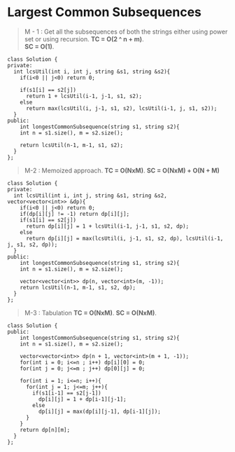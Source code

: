 # Largest Common Subsequences

> M - 1 : Get all the subsequences of both the strings either using power set or using recursion.
> **TC = O(2 ^ n + m)**.  
> **SC = O(1)**.

```
class Solution {
private:
  int lcsUtil(int i, int j, string &s1, string &s2){
    if(i<0 || j<0) return 0;

    if(s1[i] == s2[j])
      return 1 + lcsUtil(i-1, j-1, s1, s2);
    else
      return max(lcsUtil(i, j-1, s1, s2), lcsUtil(i-1, j, s1, s2));
  }
public:
    int longestCommonSubsequence(string s1, string s2){
    int n = s1.size(), m = s2.size();

    return lcsUtil(n-1, m-1, s1, s2);
  }
};

```

> M-2 : Memoized approach.
> **TC = O(NxM)**.
> **SC = O(NxM) + O(N + M)**

```
class Solution {
private:
  int lcsUtil(int i, int j, string &s1, string &s2, vector<vector<int>> &dp){
    if(i<0 || j<0) return 0;
    if(dp[i][j] != -1) return dp[i][j];
    if(s1[i] == s2[j])
      return dp[i][j] = 1 + lcsUtil(i-1, j-1, s1, s2, dp);
    else
      return dp[i][j] = max(lcsUtil(i, j-1, s1, s2, dp), lcsUtil(i-1, j, s1, s2, dp));
  }
public:
    int longestCommonSubsequence(string s1, string s2){
    int n = s1.size(), m = s2.size();

    vector<vector<int>> dp(n, vector<int>(m, -1));
    return lcsUtil(n-1, m-1, s1, s2, dp);
  }
};
```

> M-3 : Tabulation
> **TC = O(NxM)**.
> **SC = O(NxM)**.

```
class Solution {
public:
    int longestCommonSubsequence(string s1, string s2){
    int n = s1.size(), m = s2.size();

    vector<vector<int>> dp(n + 1, vector<int>(m + 1, -1));
    for(int i = 0; i<=n ; i++) dp[i][0] = 0;
    for(int j = 0; j<=m ; j++) dp[0][j] = 0;

    for(int i = 1; i<=n; i++){
      for(int j = 1; j<=m; j++){
        if(s1[i-1] == s2[j-1])
          dp[i][j] = 1 + dp[i-1][j-1];
        else
          dp[i][j] = max(dp[i][j-1], dp[i-1][j]);
      }
    }
    return dp[n][m];
  }
};
```
